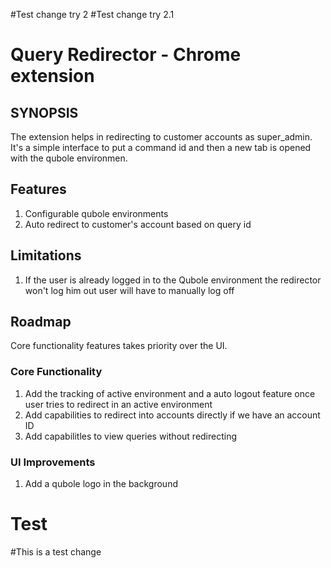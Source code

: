 #Test change try 2
#Test change try 2.1

# Query Redirector - Chrome extension

## SYNOPSIS

The extension helps in redirecting to customer accounts as super_admin. It's a simple interface to put a command id
and then a new tab is opened with the qubole environmen.

## Features

1. Configurable qubole environments
2. Auto redirect to customer's account based on query id

## Limitations

1. If the user is already logged in to the Qubole environment the redirector won't log him out user will have to manually log off

## Roadmap

Core functionality features takes priority over the UI.

### Core Functionality

1. Add the tracking of active environment and a auto logout feature once user tries to redirect in an active environment
2. Add capabilities to redirect into accounts directly if we have an account ID
3. Add capabilitles to view queries without redirecting

### UI Improvements

1. Add a qubole logo in the background
# Test

#This is a test change
